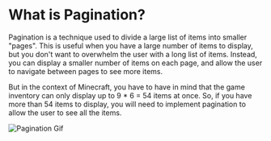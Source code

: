 # What is Pagination?
Pagination is a technique used to divide a large list of items into smaller "pages". This is useful when you have a large number of items to display, but you don't want to overwhelm the user with a long list of items. Instead, you can display a smaller number of items on each page, and allow the user to navigate between pages to see more items.

But in the context of Minecraft, you have to have in mind that the game inventory can only display up to 9 * 6 = 54 items at once. So, if you have more than 54 items to display, you will need to implement pagination to allow the user to see all the items.

![Pagination Gif](../assets/pagination.gif)